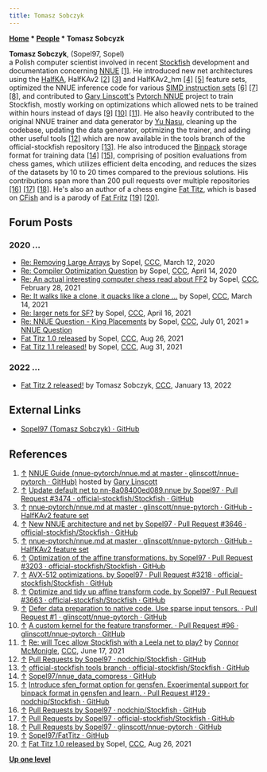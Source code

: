 ```yaml
---
title: Tomasz Sobczyk
---
```

**[Home](Home "Home") \* [People](People "People") \* Tomasz Sobcyzk**



**Tomasz Sobczyk**, (Sopel97, Sopel)  
a Polish computer scientist involved in recent [Stockfish](Stockfish "Stockfish") development and documentation concerning [NNUE](NNUE "NNUE") <a id="cite-note-1" href="#cite-ref-1">[1]</a>. He introduced new net architectures using the [HalfKA](Stockfish_NNUE#HalfKA "Stockfish NNUE"), HalfKAv2 <a id="cite-note-2" href="#cite-ref-2">[2]</a> <a id="cite-note-3" href="#cite-ref-3">[3]</a> and HalfKAv2\_hm <a id="cite-note-4" href="#cite-ref-4">[4]</a> <a id="cite-note-5" href="#cite-ref-5">[5]</a> feature sets, optimized the NNUE inference code for various [SIMD instruction sets](SIMD_and_SWAR_Techniques#SIMD_Instruction_Sets "SIMD and SWAR Techniques") <a id="cite-note-6" href="#cite-ref-6">[6]</a> <a id="cite-note-7" href="#cite-ref-7">[7]</a> <a id="cite-note-8" href="#cite-ref-8">[8]</a>, and contributed to [Gary Linscott's](Gary_Linscott "Gary Linscott") [Pytorch NNUE](Gary_Linscott#PyTorch_NNUE "Gary Linscott") project to train Stockfish, mostly working on optimizations which allowed nets to be trained within hours instead of days <a id="cite-note-9" href="#cite-ref-9">[9]</a> <a id="cite-note-10" href="#cite-ref-10">[10]</a> <a id="cite-note-11" href="#cite-ref-11">[11]</a>. He also heavily contributed to the original NNUE trainer and data generator by [Yu Nasu](Yu_Nasu "Yu Nasu"), cleaning up the codebase, updating the data generator, optimizing the trainer, and adding other useful tools <a id="cite-note-12" href="#cite-ref-12">[12]</a> which are now available in the tools branch of the official-stockfish repository <a id="cite-note-13" href="#cite-ref-13">[13]</a>. He also introduced the [Binpack](/index.php?title=Binpack&action=edit&redlink=1 "Binpack (page does not exist)") storage format for training data <a id="cite-note-14" href="#cite-ref-14">[14]</a> <a id="cite-note-15" href="#cite-ref-15">[15]</a>, comprising of position evaluations from chess games, which utilizes efficient delta encoding, and reduces the sizes of the datasets by 10 to 20 times compared to the previous solutions. His contributions span more than 200 pull requests over multiple repositories <a id="cite-note-16" href="#cite-ref-16">[16]</a> <a id="cite-note-17" href="#cite-ref-17">[17]</a> <a id="cite-note-18" href="#cite-ref-18">[18]</a>. He's also an author of a chess engine [Fat Titz](Fat_Titz "Fat Titz"), which is based on [CFish](CFish "CFish") and is a parody of [Fat Fritz](Fat_Fritz "Fat Fritz") <a id="cite-note-19" href="#cite-ref-19">[19]</a> <a id="cite-note-20" href="#cite-ref-20">[20]</a>.


## Forum Posts
### 2020 ...


*   [Re: Removing Large Arrays](http://www.talkchess.com/forum3/viewtopic.php?f=7&t=73319&start=30) by Sopel, [CCC](/CCC "CCC"), March 12, 2020
*   [Re: Compiler Optimization Question](http://www.talkchess.com/forum3/viewtopic.php?f=7&t=73638&start=21) by Sopel, [CCC](/CCC "CCC"), April 14, 2020
*   [Re: An actual interesting computer chess read about FF2](http://www.talkchess.com/forum3/viewtopic.php?f=2&t=76730&start=22) by Sopel, [CCC](/CCC "CCC"), February 28, 2021
*   [Re: It walks like a clone, it quacks like a clone ...](http://www.talkchess.com/forum3/viewtopic.php?f=2&t=76826&start=45) by Sopel, [CCC](/CCC "CCC"), March 14, 2021
*   [Re: larger nets for SF?](http://www.talkchess.com/forum3/viewtopic.php?f=2&t=77095&start=5) by Sopel, [CCC](/CCC "CCC"), April 16, 2021
*   [Re: NNUE Question - King Placements](http://www.talkchess.com/forum3/viewtopic.php?f=7&t=75506&start=39) by Sopel, [CCC](/CCC "CCC"), July 01, 2021 » [NNUE Question](/NNUE#KingPlacements "NNUE")
*   [Fat Titz 1.0 released](http://www.talkchess.com/forum3/viewtopic.php?f=2&t=78026) by Sopel, [CCC](/CCC "CCC"), Aug 26, 2021
*   [Fat Titz 1.1 released!](http://www.talkchess.com/forum3/viewtopic.php?f=2&t=78071) by Sopel, [CCC](/CCC "CCC"), Aug 31, 2021

### 2022 ...

*   [Fat Titz 2 released!](https://www.talkchess.com/forum3/viewtopic.php?f=2&t=79112) by Tomasz Sobczyk, [CCC](/CCC "CCC"), January 13, 2022

## External Links

*   [Sopel97 (Tomasz Sobczyk) · GitHub](https://github.com/Sopel97)

## References

1.  [↑](#cite_ref-1) [NNUE Guide (nnue-pytorch/nnue.md at master · glinscott/nnue-pytorch · GitHub)](https://github.com/glinscott/nnue-pytorch/blob/master/docs/nnue.md) hosted by [Gary Linscott](/Gary_Linscott "Gary Linscott")
2.  [↑](#cite_ref-2) [Update default net to nn-8a08400ed089.nnue by Sopel97 · Pull Request #3474 · official-stockfish/Stockfish · GitHub](https://github.com/official-stockfish/Stockfish/pull/3474)
3.  [↑](#cite_ref-3) [nnue-pytorch/nnue.md at master · glinscott/nnue-pytorch · GitHub - HalfKAv2 feature set](https://github.com/glinscott/nnue-pytorch/blob/master/docs/nnue.md#halfkav2-feature-set)
4.  [↑](#cite_ref-4) [New NNUE architecture and net by Sopel97 · Pull Request #3646 · official-stockfish/Stockfish · GitHub](https://github.com/official-stockfish/Stockfish/pull/3646)
5.  [↑](#cite_ref-5) [nnue-pytorch/nnue.md at master · glinscott/nnue-pytorch · GitHub - HalfKAv2 feature set](https://github.com/glinscott/nnue-pytorch/blob/master/docs/nnue.md#halfkav2_hm-feature-set)
6.  [↑](#cite_ref-6) [Optimization of the affine transformations. by Sopel97 · Pull Request #3203 · official-stockfish/Stockfish · GitHub](https://github.com/official-stockfish/Stockfish/pull/3203)
7.  [↑](#cite_ref-7) [AVX-512 optimizations. by Sopel97 · Pull Request #3218 · official-stockfish/Stockfish · GitHub](https://github.com/official-stockfish/Stockfish/pull/3218)
8.  [↑](#cite_ref-8) [Optimize and tidy up affine transform code. by Sopel97 · Pull Request #3663 · official-stockfish/Stockfish · GitHub](https://github.com/official-stockfish/Stockfish/pull/3663)
9.  [↑](#cite_ref-9) [Defer data preparation to native code. Use sparse input tensors. · Pull Request #1 · glinscott/nnue-pytorch · GitHub](https://github.com/glinscott/nnue-pytorch/pull/1)
10.  [↑](#cite_ref-10) [A custom kernel for the feature transformer. · Pull Request #96 · glinscott/nnue-pytorch · GitHub](https://github.com/glinscott/nnue-pytorch/pull/96)
11.  [↑](#cite_ref-11) [Re: will Tcec allow Stockfish with a Leela net to play?](http://www.talkchess.com/forum3/viewtopic.php?f=2&t=77503&start=55) by [Connor McMonigle](/Connor_McMonigle "Connor McMonigle"), [CCC](/CCC "CCC"), June 17, 2021
12.  [↑](#cite_ref-12) [Pull Requests by Sopel97 · nodchip/Stockfish · GitHub](https://github.com/nodchip/Stockfish/pulls?q=is%3Apr+author%3ASopel97)
13.  [↑](#cite_ref-13) [official-stockfish tools branch · official-stockfish/Stockfish · GitHub](https://github.com/official-stockfish/Stockfish/tree/tools)
14.  [↑](#cite_ref-14) [Sopel97/nnue\_data\_compress · GitHub](https://github.com/Sopel97/nnue_data_compress)
15.  [↑](#cite_ref-15) [Introduce sfen\_format option for gensfen. Experimental support for binpack format in gensfen and learn. · Pull Request #129 · nodchip/Stockfish · GitHub](https://github.com/nodchip/Stockfish/pull/129)
16.  [↑](#cite_ref-16) [Pull Requests by Sopel97 · nodchip/Stockfish · GitHub](https://github.com/nodchip/Stockfish/pulls?q=is%3Apr+author%3ASopel97)
17.  [↑](#cite_ref-17) [Pull Requests by Sopel97 · official-stockfish/Stockfish · GitHub](https://github.com/official-stockfish/Stockfish/pulls?q=is%3Apr+author%3ASopel97)
18.  [↑](#cite_ref-18) [Pull Requests by Sopel97 · glinscott/nnue-pytorch · GitHub](https://github.com/glinscott/nnue-pytorch/pulls?q=is%3Apr+author%3ASopel97)
19.  [↑](#cite_ref-19) [Sopel97/FatTitz · GitHub](https://github.com/Sopel97/FatTitz)
20.  [↑](#cite_ref-20) [Fat Titz 1.0 released by](http://www.talkchess.com/forum3/viewtopic.php?f=2&t=78026) Sopel[,](http://www.talkchess.com/forum3/viewtopic.php?f=2&t=78026) [CCC](/CCC "CCC"), Aug 26, 2021

**[Up one level](People "People")**







 
